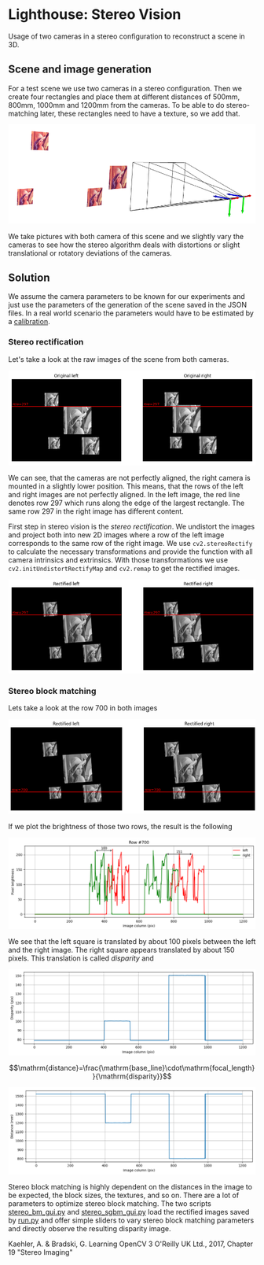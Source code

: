 # Lighthouse: Stereo Vision

Usage of two cameras in a stereo configuration to reconstruct a scene in 3D.

## Scene and image generation

For a test scene we use two cameras in a stereo configuration. Then we create four rectangles and place them at different distances of 500mm, 800mm, 1000mm and 1200mm from the cameras. To be able to do stereo-matching later, these rectangles need to have a texture, so we add that.

![](images/scene.png)

We take pictures with both camera of this scene and we slightly vary the cameras to see how the stereo algorithm deals with distortions or slight translational or rotatory deviations of the cameras.

## Solution

We assume the camera parameters to be known for our experiments and just use the parameters of the generation of the scene saved in the JSON files. In a real world scenario the parameters would have to be estimated by a [calibration](../2d_calibrate_stereo).

### Stereo rectification

Let's take a look at the raw images of the scene from both cameras.

![](images/original.png)

We can see, that the cameras are not perfectly aligned, the right camera is mounted in a slightly lower position. This means, that the rows of the left and right images are not perfectly aligned. In the left image, the red line denotes row 297 which runs along the edge of the largest rectangle. The same row 297 in the right image has different content.

First step in stereo vision is the *stereo rectification*. We undistort the images and project both into new 2D images where a row of the left image corresponds to the same row of the right image. We use `cv2.stereoRectify` to calculate the necessary transformations and provide the function with all camera intrinsics and extrinsics. With those transformations we use `cv2.initUndistortRectifyMap` and `cv2.remap` to get the rectified images.

![](images/rectified.png)

### Stereo block matching

Lets take a look at the row 700 in both images

![](images/rectified_row700.png)

If we plot the brightness of those two rows, the result is the following

![](images/brightness_row700.png)

We see that the left square is translated by about 100 pixels between the left and the right image. The right square appears translated by about 150 pixels. This translation is called *disparity* and

![](images/disparity_row700.png)

```math
\mathrm{distance}=\frac{\mathrm{base_line}\cdot\mathrm{focal_length}}{\mathrm{disparity}}
```


![](images/distance_row700.png)


Stereo block matching is highly dependent on the distances in the image to be expected, the block sizes, the textures, and so on. There are a lot of parameters to optimize stereo block matching. The two scripts [stereo_bm_gui.py](stereo_bm_gui.py) and [stereo_sgbm_gui.py](stereo_sgbm_gui.py) load the rectified images saved by [run.py](run.py) and offer simple sliders to vary stereo block matching parameters and directly observe the resulting disparity image.




Kaehler, A. & Bradski, G. Learning OpenCV 3 O'Reilly UK Ltd., 2017, Chapter 19 "Stereo Imaging"

